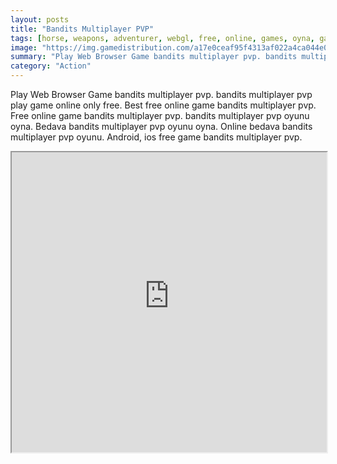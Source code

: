```yaml
---
layout: posts
title: "Bandits Multiplayer PVP"
tags: [horse, weapons, adventurer, webgl, free, online, games, oyna, game, free, games, play, play, games]
image: "https://img.gamedistribution.com/a17e0ceaf95f4313af022a4ca044e0f8-1280x720.jpeg"
summary: "Play Web Browser Game bandits multiplayer pvp. bandits multiplayer pvp play game online only free. Best free online game bandits multiplayer pvp. Free online game bandits multiplayer pvp. bandits multiplayer pvp oyunu oyna. Bedava bandits multiplayer pvp oyunu oyna. Online bedava bandits multiplayer pvp oyunu. Android, ios free game bandits multiplayer pvp."
category: "Action"
---
```


Play Web Browser Game bandits multiplayer pvp. bandits multiplayer pvp play game online only free. Best free online game bandits multiplayer pvp. Free online game bandits multiplayer pvp. bandits multiplayer pvp oyunu oyna. Bedava bandits multiplayer pvp oyunu oyna. Online bedava bandits multiplayer pvp oyunu. Android, ios free game bandits multiplayer pvp.

<iframe width="100%" height="480px;" src="https://html5.gamedistribution.com/a17e0ceaf95f4313af022a4ca044e0f8/"></iframe>